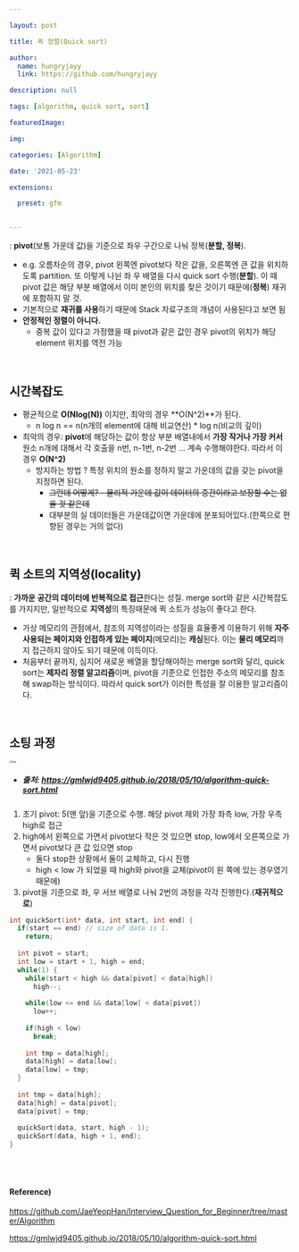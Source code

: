 ```yaml
---

layout: post

title: 퀵 정렬(Quick sort)

author: 
  name: hungryjayy
  link: https://github.com/hungryjayy

description: null

tags: [algorithm, quick sort, sort]

featuredImage: 

img: 

categories: [Algorithm]

date: '2021-05-23'

extensions:

  preset: gfm


---
```


: **pivot**(보통 가운데 값)을 기준으로 좌우 구간으로 나눠 정복(**분할, 정복**).

* e.g. 오름차순의 경우, pivot 왼쪽엔 pivot보다 작은 값을, 오른쪽엔 큰 값을 위치하도록 partition. 또 이렇게 나뉜 좌 우 배열을 다시 quick sort 수행(**분할**). 이 때 pivot 값은 해당 부분 배열에서 이미 본인의 위치를 찾은 것이기 때문에(**정복**) 재귀에 포함하지 말 것.
* 기본적으로 **재귀를 사용**하기 때문에 Stack 자료구조의 개념이 사용된다고 보면 됨
* **안정적인 정렬이 아니다.**
  * 중복 값이 있다고 가정했을 때 pivot과 같은 값인 경우 pivot의 위치가 해당 element 위치를 역전 가능

<Br>

## 시간복잡도

* 평균적으로 **O(Nlog(N))** 이지만, 최악의 경우 **O(N^2)**가 된다.
  * n log n == n(n개의 element에 대해 비교연산) * log n(비교의 깊이)
* 최악의 경우: **pivot**에 해당하는 값이 항상 부분 배열내에서 **가장 작거나 가장 커서** 원소 n개에 대해서 각 호출을 n번, n-1번, n-2번 ... 계속 수행해야한다. 따라서 이 경우 **O(N^2)**
  * 방지하는 방법 ? 특정 위치의 원소를 정하지 말고 가운데의 값을 갖는 pivot을 지정하면 된다.
    * ~~그런데 어떻게? - 물리적 가운데 값이 데이터의 중간이라고 보장할 수는 없을 것 같은데~~
    * 대부분의 실 데이터들은 가운데값이면 가운데에 분포되어있다.(한쪽으로 편향된 경우는 거의 없다)

<br>

## 퀵 소트의 지역성(locality)

: **가까운 공간의 데이터에 반복적으로 접근**한다는 성질. merge sort와 같은 시간복잡도를 가지지만, 일반적으로 **지역성**의 특징때문에 퀵 소트가 성능이 좋다고 한다.

* 가상 메모리의 관점에서, 참조의 지역성이라는 성질을 효율좋게 이용하기 위해 **자주 사용되는 페이지와 인접하게 있는 페이지**(메모리)는 **캐싱**된다. 이는 **물리 메모리**까지 접근하지 않아도 되기 때문에 이득이다.
* 처음부터 끝까지, 심지어 새로운 배열을 할당해야하는 merge sort와 달리, quick sort는 **제자리 정렬 알고리즘**이며, pivot을 기준으로 인접한 주소의 메모리를 참조해 swap하는 방식이다. 따라서 quick sort가 이러한 특성을 잘 이용한 알고리즘이다.

<br>

## 소팅 과정

<img src="https://gmlwjd9405.github.io/images/algorithm-quick-sort/quick-sort.png" alt="img" style="zoom:30%;" />

* ##### 출처: https://gmlwjd9405.github.io/2018/05/10/algorithm-quick-sort.html

1. 초기 pivot: 5(맨 앞)을 기준으로 수행. 해당 pivot 제외 가장 좌측 low, 가장 우측 high로 접근
2. high에서 왼쪽으로 가면서 pivot보다 작은 것 있으면 stop, low에서 오른쪽으로 가면서 pivot보다 큰 값 있으면 stop
   * 둘다 stop한 상황에서 둘이 교체하고, 다시 진행
   * high < low 가 되었을 때 high와 pivot을 교체(pivot이 왼 쪽에 있는 경우였기 때문에)
3. pivot을 기준으로 좌, 우 서브 배열로 나눠 2번의 과정을 각각 진행한다.(**재귀적으로**)

```c++
int quickSort(int* data, int start, int end) {
  if(start == end) // size of data is 1.
    return;
  
  int pivot = start;
  int low = start + 1, high = end;
  while(1) {
    while(start < high && data[pivot] < data[high])
      high--;
    
    while(low <= end && data[low] < data[pivot])
      low++;
    
    if(high < low)
      break;
    
    int tmp = data[high];
    data[high] = data[low];
    data[low] = tmp;
  }
  
  int tmp = data[high];
  data[high] = data[pivot];
  data[pivot] = tmp;
  
  quickSort(data, start, high - 1);
  quickSort(data, high + 1, end);
}
```

<br><br>

#### Reference)

https://github.com/JaeYeopHan/Interview_Question_for_Beginner/tree/master/Algorithm

https://gmlwjd9405.github.io/2018/05/10/algorithm-quick-sort.html
